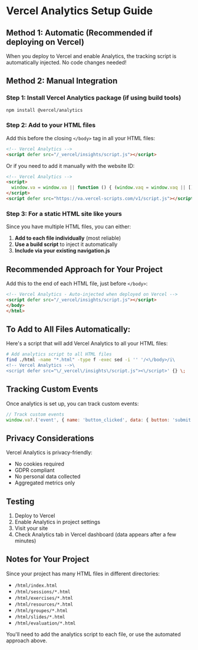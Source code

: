 # Vercel Analytics Setup Guide

## Method 1: Automatic (Recommended if deploying on Vercel)

When you deploy to Vercel and enable Analytics, the tracking script is automatically injected. No code changes needed!

## Method 2: Manual Integration

### Step 1: Install Vercel Analytics package (if using build tools)
```bash
npm install @vercel/analytics
```

### Step 2: Add to your HTML files

Add this before the closing `</body>` tag in all your HTML files:

```html
<!-- Vercel Analytics -->
<script defer src="/_vercel/insights/script.js"></script>
```

Or if you need to add it manually with the website ID:

```html
<!-- Vercel Analytics -->
<script>
  window.va = window.va || function () { (window.vaq = window.vaq || []).push(arguments); };
</script>
<script defer src="https://va.vercel-scripts.com/v1/script.js"></script>
```

### Step 3: For a static HTML site like yours

Since you have multiple HTML files, you can either:

1. **Add to each file individually** (most reliable)
2. **Use a build script** to inject it automatically
3. **Include via your existing navigation.js**

## Recommended Approach for Your Project

Add this to the end of each HTML file, just before `</body>`:

```html
<!-- Vercel Analytics - Auto-injected when deployed on Vercel -->
<script defer src="/_vercel/insights/script.js"></script>
</body>
</html>
```

## To Add to All Files Automatically:

Here's a script that will add Vercel Analytics to all your HTML files:

```bash
# Add analytics script to all HTML files
find ./html -name "*.html" -type f -exec sed -i '' '/<\/body>/i\
<!-- Vercel Analytics -->\
<script defer src="\/_vercel\/insights\/script.js"><\/script>' {} \;
```

## Tracking Custom Events

Once analytics is set up, you can track custom events:

```javascript
// Track custom events
window.va?.('event', { name: 'button_clicked', data: { button: 'submit' } });
```

## Privacy Considerations

Vercel Analytics is privacy-friendly:
- No cookies required
- GDPR compliant
- No personal data collected
- Aggregated metrics only

## Testing

1. Deploy to Vercel
2. Enable Analytics in project settings
3. Visit your site
4. Check Analytics tab in Vercel dashboard (data appears after a few minutes)

## Notes for Your Project

Since your project has many HTML files in different directories:
- `/html/index.html`
- `/html/sessions/*.html`
- `/html/exercises/*.html`
- `/html/resources/*.html`
- `/html/groupes/*.html`
- `/html/slides/*.html`
- `/html/evaluation/*.html`

You'll need to add the analytics script to each file, or use the automated approach above.